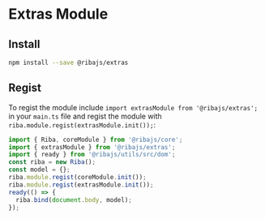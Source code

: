 # Extras Module

## Install

```bash
npm install --save @ribajs/extras
```

## Regist

To regist the module include `import extrasModule from '@ribajs/extras';` in your `main.ts` file and regist the module with `riba.module.regist(extrasModule.init());`:

```ts
import { Riba, coreModule } from '@ribajs/core';
import { extrasModule } from '@ribajs/extras';
import { ready } from '@ribajs/utils/src/dom';
const riba = new Riba();
const model = {};
riba.module.regist(coreModule.init());
riba.module.regist(extrasModule.init());
ready(() => {
  riba.bind(document.body, model);
});
```
